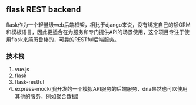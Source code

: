 ## flask REST backend

flask作为一个轻量级web后端框架，相比于django来说，没有绑定自己的额ORM和模板语言，因此更适合在为服务和专门提供API的场景使用，这个项目专注于使用flask来简历鲁棒的，可靠的RESTful后端服务。


### 技术栈

1. vue.js
2. flask
3. flask-restful
4. express-mock(我开发的一个模拟API服务的后端服务，dna果然也可以使用其他的服务，例如聚合数据)